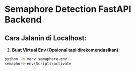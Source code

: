 # Semaphore Detection FastAPI Backend

## Cara Jalanin di Localhost:

1. **Buat Virtual Env (Opsional tapi direkomendasikan):**

```bash (contoh)
python -m venv semaphore-env
semaphore-env\Scripts\activate
```
